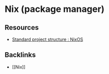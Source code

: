 # Nix (package manager)



<a id="orgb7d992e"></a>

## Resources

-   [Standard project structure : NixOS](https://www.reddit.com/r/NixOS/comments/8tkllx/standard_project_structure/)


<a id="orgdcd1f50"></a>

## Backlinks

-   [[Nix]]
